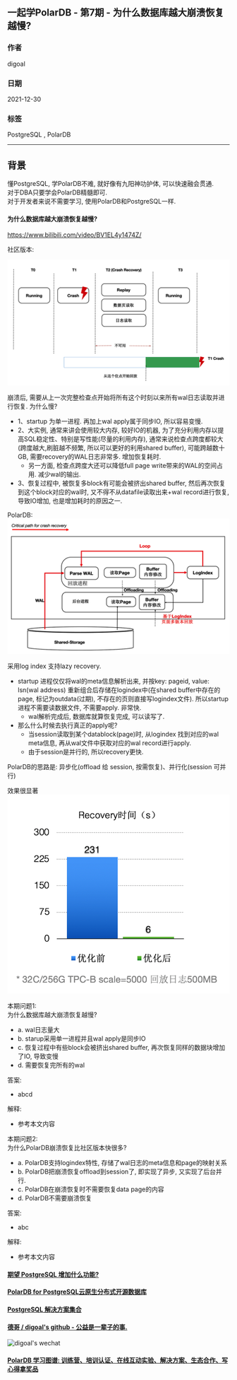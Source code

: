 ## 一起学PolarDB - 第7期 - 为什么数据库越大崩溃恢复越慢?    
                          
### 作者                   
digoal                          
                          
### 日期                          
2021-12-30                         
                          
### 标签                          
PostgreSQL , PolarDB                           
                          
----                          
                          
## 背景          
懂PostgreSQL, 学PolarDB不难, 就好像有九阳神功护体, 可以快速融会贯通.                 
对于DBA只要学会PolarDB精髓即可.                 
对于开发者来说不需要学习, 使用PolarDB和PostgreSQL一样.                            
      
#### 为什么数据库越大崩溃恢复越慢?   
https://www.bilibili.com/video/BV1EL4y1474Z/   
   
社区版本:     
  
![pic](20211230_04_pic_001.png)  
  
崩溃后, 需要从上一次完整检查点开始将所有这个时刻以来所有wal日志读取并进行恢复. 为什么慢?  
- 1、startup 为单一进程. 再加上wal apply属于同步IO, 所以容易变慢.   
- 2、大实例, 通常来讲会使用较大内存, 较好IO的机器, 为了充分利用内存以提高SQL稳定性、特别是写性能(尽量的利用内存), 通常来说检查点跨度都较大(跨度越大,刷脏越不频繁, 所以可以更好的利用shared buffer), 可能跨越数十GB, 需要recovery的WAL日志非常多. 增加恢复耗时.    
    - 另一方面, 检查点跨度大还可以降低full page write带来的WAL的空间占用. 减少wal的输出.  
- 3、恢复过程中, 被恢复多block有可能会被挤出shared buffer, 然后再次恢复到这个block对应的wal时, 又不得不从datafile读取出来+wal record进行恢复, 导致IO增加, 也是增加耗时的原因之一.   
       
PolarDB:      
![pic](20211230_04_pic_002.png)  
  
采用log index  支持lazy recovery.  
- startup 进程仅仅将wal的meta信息解析出来, 并按key: pageid, value: lsn(wal address) 重新组合后存储在logindex中(在shared buffer中存在的page, 标记为outdata(过期), 不存在的页则直接写logindex文件). 所以startup进程不需要读数据文件, 不需要apply. 非常快.  
     - wal解析完成后, 数据库就算恢复完成, 可以读写了.  
- 那么什么时候去执行真正的apply呢?   
    - 当session读取到某个datablock(page)时, 从logindex 找到对应的wal meta信息, 再从wal文件中获取对应的wal record进行apply.  
    - 由于session是并行的, 所以recovery更快.   
  
PolarDB的思路是: 异步化(offload 给 session, 按需恢复)、并行化(session 可并行)  
  
效果很显著  
![pic](20211230_04_pic_003.png)  
  
    
本期问题1:      
为什么数据库越大崩溃恢复越慢?    
- a. wal日志量大          
- b. starup采用单一进程并且wal apply是同步IO     
- c. 恢复过程中有些block会被挤出shared buffer, 再次恢复同样的数据块增加了IO, 导致变慢      
- d. 需要恢复完所有的wal  
                
答案:                
- abcd        
            
解释:            
- 参考本文内容       
    
本期问题2:      
为什么PolarDB崩溃恢复比社区版本快很多?      
- a. PolarDB支持logindex特性, 存储了wal日志的meta信息和page的映射关系   
- b. PolarDB把崩溃恢复offload到session了, 即实现了异步, 又实现了后台并行.         
- c. PolarDB在崩溃恢复时不需要恢复data page的内容         
- d. PolarDB不需要崩溃恢复     
                
答案:                
- abc          
            
解释:            
- 参考本文内容      
         
  
#### [期望 PostgreSQL 增加什么功能?](https://github.com/digoal/blog/issues/76 "269ac3d1c492e938c0191101c7238216")
  
  
#### [PolarDB for PostgreSQL云原生分布式开源数据库](https://github.com/ApsaraDB/PolarDB-for-PostgreSQL "57258f76c37864c6e6d23383d05714ea")
  
  
#### [PostgreSQL 解决方案集合](https://yq.aliyun.com/topic/118 "40cff096e9ed7122c512b35d8561d9c8")
  
  
#### [德哥 / digoal's github - 公益是一辈子的事.](https://github.com/digoal/blog/blob/master/README.md "22709685feb7cab07d30f30387f0a9ae")
  
  
![digoal's wechat](../pic/digoal_weixin.jpg "f7ad92eeba24523fd47a6e1a0e691b59")
  
  
#### [PolarDB 学习图谱: 训练营、培训认证、在线互动实验、解决方案、生态合作、写心得拿奖品](https://www.aliyun.com/database/openpolardb/activity "8642f60e04ed0c814bf9cb9677976bd4")
  
